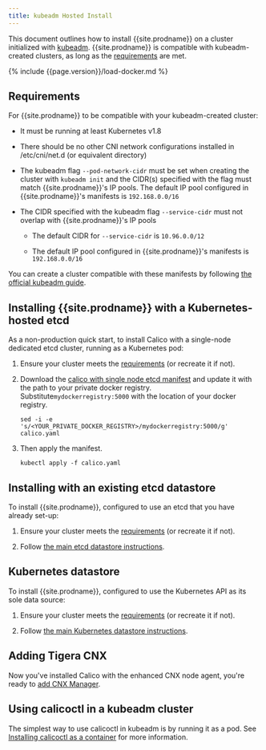 ```yaml
---
title: kubeadm Hosted Install
---
```


This document outlines how to install {{site.prodname}} on a cluster initialized with
[kubeadm](http://kubernetes.io/docs/getting-started-guides/kubeadm/).  {{site.prodname}}
is compatible with kubeadm-created clusters, as long as the [requirements](#requirements) are met.

{% include {{page.version}}/load-docker.md %}

## Requirements

For {{site.prodname}} to be compatible with your kubeadm-created cluster:

* It must be running at least Kubernetes v1.8

* There should be no other CNI network configurations installed in /etc/cni/net.d (or equivalent directory)

* The kubeadm flag `--pod-network-cidr` must be set when creating the cluster with `kubeadm init` 
  and the CIDR(s) specified with the flag must match {{site.prodname}}'s IP pools. The default 
  IP pool configured in {{site.prodname}}'s manifests is `192.168.0.0/16`

* The CIDR specified with the kubeadm flag `--service-cidr` must not overlap with 
  {{site.prodname}}'s IP pools
  
  * The default CIDR for `--service-cidr` is `10.96.0.0/12`
  
  * The default IP pool configured in {{site.prodname}}'s manifests is `192.168.0.0/16`

You can create a cluster compatible with these manifests by following [the official kubeadm guide](http://kubernetes.io/docs/getting-started-guides/kubeadm/).

## Installing {{site.prodname}} with a Kubernetes-hosted etcd

As a non-production quick start, to install Calico with a single-node dedicated etcd cluster, running as a Kubernetes pod:

1. Ensure your cluster meets the [requirements](#requirements) (or recreate it if not).

1. Download the [calico with single node etcd manifest](1.7/calico.yaml) and
   update it with the path to your private docker registry.
   Substitute`mydockerregistry:5000` with the location of your docker registry.
   ```
   sed -i -e 's/<YOUR_PRIVATE_DOCKER_REGISTRY>/mydockerregistry:5000/g' calico.yaml
   ```

1. Then apply the manifest.

   ```shell
   kubectl apply -f calico.yaml
   ```

## Installing with an existing etcd datastore

To install {{site.prodname}}, configured to use an etcd that you have already set-up:

1. Ensure your cluster meets the [requirements](#requirements) (or recreate it if not).

2. Follow [the main etcd datastore instructions](../hosted).

## Kubernetes datastore

To install {{site.prodname}}, configured to use the Kubernetes API as its sole data source:

1. Ensure your cluster meets the [requirements](#requirements) (or recreate it if not).

2. Follow [the main Kubernetes datastore instructions](../kubernetes-datastore).

## Adding Tigera CNX

Now you've installed Calico with the enhanced CNX node agent, you're ready to
[add CNX Manager](../cnx/cnx).

## Using calicoctl in a kubeadm cluster

The simplest way to use calicoctl in kubeadm is by running it as a pod.
See [Installing calicoctl as a container](/{{page.version}}/usage/calicoctl/install#installing-calicoctl-as-a-container) for more information.
